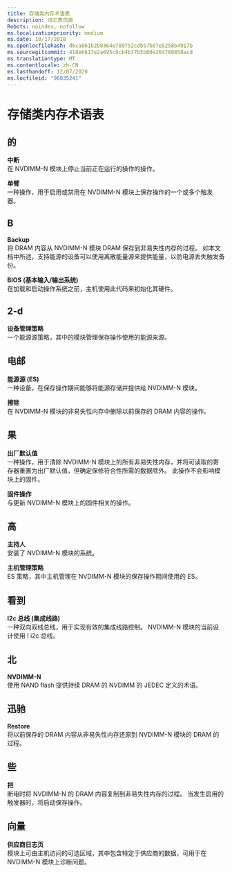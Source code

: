 ```yaml
---
title: 存储类内存术语表
description: 词汇表页面
Robots: noindex, nofollow
ms.localizationpriority: medium
ms.date: 10/17/2018
ms.openlocfilehash: d6ca861b2b8364e789752cdb57b07e5258b4917b
ms.sourcegitcommit: 418e6617e2a695c9cb4b37b5b60e264760858acd
ms.translationtype: MT
ms.contentlocale: zh-CN
ms.lasthandoff: 12/07/2020
ms.locfileid: "96835241"
---
```

# <a name="storage-class-memory-glossary"></a>存储类内存术语表


## <a name="span-idstarts_with_aspanspan-idstarts_with_aspanspan-idstarts_with_aspana"></a><span id="starts_with_A"></span><span id="starts_with_a"></span><span id="STARTS_WITH_A"></span>的


<span></span>**中断**  
在 NVDIMM-N 模块上停止当前正在运行的操作的操作。

<span></span>**单臂**  
一种操作，用于启用或禁用在 NVDIMM-N 模块上保存操作的一个或多个触发器。

## <a name="span-idstarts_with_bspanspan-idstarts_with_bspanspan-idstarts_with_bspanb"></a><span id="starts_with_B"></span><span id="starts_with_b"></span><span id="STARTS_WITH_B"></span>B


<span></span>**Backup**  
将 DRAM 内容从 NVDIMM-N 模块 DRAM 保存到非易失性内存的过程。 如本文档中所述，支持能源的设备可以使用离散能量源来提供能量，以防电源丢失触发备份。

<span></span>**BIOS (基本输入/输出系统)**  
在加载和启动操作系统之前，主机使用此代码来初始化其硬件。

## <a name="span-idstarts_with_dspanspan-idstarts_with_dspanspan-idstarts_with_dspand"></a><span id="starts_with_D"></span><span id="starts_with_d"></span><span id="STARTS_WITH_D"></span>2-d


<span></span>**设备管理策略**  
一个能源源策略，其中的模块管理保存操作使用的能源来源。

## <a name="span-idstarts_with_espanspan-idstarts_with_espanspan-idstarts_with_espane"></a><span id="starts_with_E"></span><span id="starts_with_e"></span><span id="STARTS_WITH_E"></span>电邮


<span></span>**能源源 (ES)**  
一种设备，在保存操作期间能够将能源存储并提供给 NVDIMM-N 模块。

<span></span>**擦除**  
在 NVDIMM-N 模块的非易失性内存中删除以前保存的 DRAM 内容的操作。

## <a name="span-idstarts_with_fspanspan-idstarts_with_fspanspan-idstarts_with_fspanf"></a><span id="starts_with_F"></span><span id="starts_with_f"></span><span id="STARTS_WITH_F"></span>果


<span></span>**出厂默认值**  
一种操作，用于清除 NVDIMM-N 模块上的所有非易失性内存，并将可读取的寄存器重置为出厂默认值，但确定保修符合性所需的数据除外。 此操作不会影响模块上的固件。

<span></span>**固件操作**  
与更新 NVDIMM-N 模块上的固件相关的操作。

## <a name="span-idstarts_with_hspanspan-idstarts_with_hspanspan-idstarts_with_hspanh"></a><span id="starts_with_H"></span><span id="starts_with_h"></span><span id="STARTS_WITH_H"></span>高


<span></span>**主持人**  
安装了 NVDIMM-N 模块的系统。

<span></span>**主机管理策略**  
ES 策略，其中主机管理在 NVDIMM-N 模块的保存操作期间使用的 ES。

## <a name="span-idstarts_with_ispanspan-idstarts_with_ispanspan-idstarts_with_ispani"></a><span id="starts_with_I"></span><span id="starts_with_i"></span><span id="STARTS_WITH_I"></span>看到


<span></span>**I2c 总线 (集成线路)**  
一种双向双线总线，用于实现有效的集成线路控制。 NVDIMM-N 模块的当前设计使用 I i2c 总线。

## <a name="span-idstarts_with_nspanspan-idstarts_with_nspanspan-idstarts_with_nspann"></a><span id="starts_with_N"></span><span id="starts_with_n"></span><span id="STARTS_WITH_N"></span>北


<span></span>**NVDIMM-N**  
使用 NAND flash 提供持续 DRAM 的 NVDIMM 的 JEDEC 定义的术语。

## <a name="span-idstarts_with_rspanspan-idstarts_with_rspanspan-idstarts_with_rspanr"></a><span id="starts_with_R"></span><span id="starts_with_r"></span><span id="STARTS_WITH_R"></span>迅驰


<span></span>**Restore**  
将以前保存的 DRAM 内容从非易失性内存还原到 NVDIMM-N 模块的 DRAM 的过程。

## <a name="span-idstarts_with_sspanspan-idstarts_with_sspanspan-idstarts_with_sspans"></a><span id="starts_with_S"></span><span id="starts_with_s"></span><span id="STARTS_WITH_S"></span>些


<span></span>**把**  
断电时将 NVDIMM-N 的 DRAM 内容复制到非易失性内存的过程。 当发生启用的触发器时，将启动保存操作。

## <a name="span-idstarts_with_vspanspan-idstarts_with_vspanspan-idstarts_with_vspanv"></a><span id="starts_with_V"></span><span id="starts_with_v"></span><span id="STARTS_WITH_V"></span>向量


<span></span>**供应商日志页**  
模块上可由主机访问的可选区域，其中包含特定于供应商的数据，可用于在 NVDIMM-N 模块上诊断问题。

 

 





